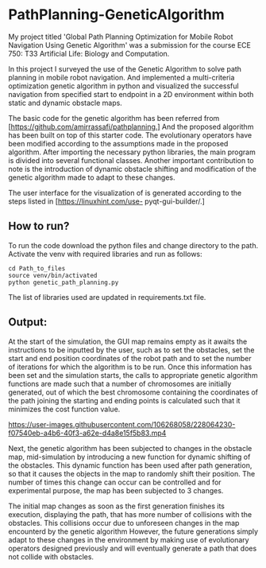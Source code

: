 # PathPlanning-GeneticAlgorithm
My project titled 'Global Path Planning Optimization for Mobile Robot Navigation Using Genetic Algorithm' was a submission for the course ECE 750: T33 Artificial Life: Biology and Computation.

In this project I surveyed the use of the Genetic Algorithm to solve path planning in mobile robot navigation. And implemented a multi-criteria optimization genetic algorithm in python and visualized the successful navigation from specified start to endpoint in a 2D environment within both static and dynamic obstacle maps.

The basic code for the genetic algorithm has been referred from [https://github.com/amirrassafi/pathplanning.] And the proposed algorithm has been built on top of this starter code. The evolutionary operators have been modified according to the assumptions made in the proposed algorithm. After importing the necessary python libraries, the main program is divided into several functional classes. Another important contribution to note is the introduction of dynamic obstacle shifting and modification of the genetic algorithm made to adapt to these changes.

The user interface for the visualization of is generated according to the steps listed in [https://linuxhint.com/use- pyqt-gui-builder/.] 

## How to run?

To run the code download the python files and change directory to the path. Activate the venv with required libraries and run as follows:

```
cd Path_to_files
source venv/bin/activated
python genetic_path_planning.py
```
The list of libraries used are updated in requirements.txt file.

## Output:

At the start of the simulation, the GUI map remains empty as it awaits the instructions to be inputted by the user, such as to set the obstacles, set the start and end position coordinates of the robot path and to set the number of iterations for which the algorithm is to be run. Once this information has been set and the simulation starts, the calls to appropriate genetic algorithm functions are made such that a number of chromosomes are initially generated, out of which the best chromosome containing the coordinates of the path joining the starting and ending points is calculated such that it minimizes the cost function value.


https://user-images.githubusercontent.com/106268058/228064230-f07540eb-a4b6-40f3-a62e-d4a8e15f5b83.mp4


Next, the genetic algorithm has been subjected to changes in the obstacle map, mid-simulation by introducing a new function for dynamic shifting of the obstacles. This dynamic function has been used after path generation, so that it causes the objects in the map to randomly shift their position. The number of times this change can occur can be controlled and for experimental purpose, the map has been subjected to 3 changes.

The initial map changes as soon as the first generation finishes its execution, displaying the path, that has more number of collisions with the obstacles. This collisions occur due to unforeseen changes in the map encounterd by the genetic algorithm However, the future generations simply adapt to these changes in the environment by making use of evolutionary operators designed previously and will eventually generate a path that does not collide with obstacles. 
